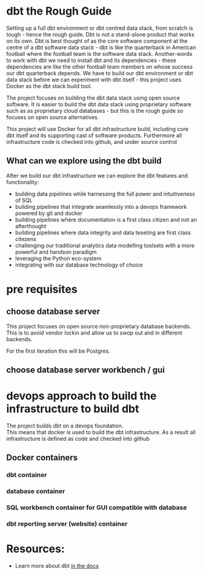 # dbt the Rough Guide

Setting up a full dbt environment or dbt centred data stack, from scratch is tough - hence the rough guide.
Dbt is not a stand-alone product that works on its own.
Dbt is best thought of as the core software component at the centre of a dbt software data stack - dbt is like the quarterback in American football where the football team is the software data stack.
Another-words to work with dbt we need to install dbt and its dependencies - these dependencies are like the other football team members on whose success our dbt quarterback depends.
We have to build our dbt environment or dbt data stack before we can experiment with dbt itself - this project uses Docker as the dbt stack build tool.

The project focuses on building the dbt data stack using open source software.
It is easier to build the dbt data stack using proprietary software such as as proprietary cloud databases - but this is the rough guide so focuses on open source alternatives.


This project will use Docker for all dbt infrastructure build, including core dbt itself and its supporting cast of software products.
Furthermore all infrastructure code is checked into github, and under source control



## What can we explore using the dbt build

After we build our  dbt infrastructure we can explore the dbt features and functionality:
- building data pipelines while harnessing the full power and intuitiveness of SQL
- building pipelines that integrate seamlessly into a devops framework powered by git and docker
- building pipelines where documentation is a first class citizen and not an afterthought
- building pipelines where data integrity and data teseting are first class citezens
- challenging our traditional analytics data modelling toolsets with a more powerful and handson paradigm
- leveraging the Python eco-system
- integrating with our database technology of choice


# pre requisites

## choose database server
This project focuses on open source non-proprietary database backends.
This is to avoid vendor lockin and allow us to swop out and in different backends.

For the first iteration this will be Postgres.

## choose database server workbench / gui

# devops approach to build the infrastructure to build dbt

The project builds dbt on a devops foundation.  
This means that docker is used to build the dbt infrastructure.
As a result all infrastructure is defined as code and checked into github

## Docker containers

### dbt container

### database container

### SQL workbench container for GUI compatible with database

### dbt reporting server (website) container




# Resources:
- Learn more about dbt [in the docs](https://docs.getdbt.com/docs/introduction)

